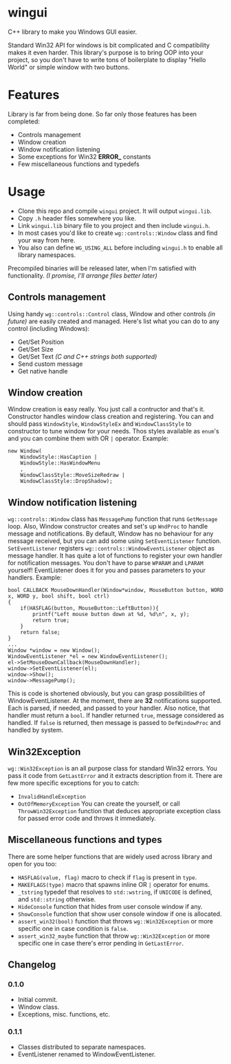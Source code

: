 # wingui
C++ library to make you Windows GUI easier.

Standard Win32 API for windows is bit complicated and C compatibility makes it even harder. This library's purpose is to bring OOP into your project, so you don't have to write tons of boilerplate to display "Hello World" or simple window with two buttons.

# Features
Library is far from being done. So far only those features has been completed:
* Controls management
* Window creation
* Window notification listening
* Some exceptions for Win32 **ERROR_** constants
* Few miscellaneous functions and typedefs

# Usage
* Clone this repo and compile `wingui` project. It will output `wingui.lib`.
* Copy `.h` header files somewhere you like.
* Link `wingui.lib` binary file to you project and then include `wingui.h`.
* In most cases you'd like to create `wg::controls::Window` class and find your way from here.
* You also can define `WG_USING_ALL` before including `wingui.h` to enable all library namespaces.

Precompiled binaries will be released later, when I'm satisfied with functionality.
*(I promise, I'll arrange files better later)*

## Controls management
Using handy `wg::controls::Control` class, Window and other controls *(in future)* are easily created and managed. Here's list what you can do to any control (including Windows):
* Get/Set Position
* Get/Set Size
* Get/Set Text *(C and C++ strings both supported)*
* Send custom message
* Get native handle

## Window creation
Window creation is easy really. You just call a contructor and that's it. Constructor handles window class creation and registering. You can and should pass `WindowStyle`, `WindowStyleEx` and `WindowClassStyle` to constructor to tune window for your needs. Thos styles available as `enum`'s and you can combine them with OR `|` operator. Example:
```
new Window(
    WindowStyle::HasCaption |
    WindowStyle::HasWindowMenu
    ,
    WindowClassStyle::MoveSizeRedraw |
    WindowClassStyle::DropShadow);
```

## Window notification listening
`wg::controls::Window` class has `MessagePump` function that runs `GetMessage` loop. Also, Window constructor creates and set's up `WndProc` to handle message and notifications. By default, Window has no behaviour for any message received, but you can add some using `SetEventListener` function.
`SetEventListener` registers `wg::controls::WindowEventListener` object as message handler. It has quite a lot of functions to register your own handler for notification messages. You don't have to parse `WPARAM` and `LPARAM` yourself! EventListener does it for you and passes parameters to your handlers. Example:
```
bool CALLBACK MouseDownHandler(Window*window, MouseButton button, WORD x, WORD y, bool shift, bool ctrl)
{
    if(HASFLAG(button, MouseButton::LeftButton)){
        printf("Left mouse button down at %d, %d\n", x, y);
        return true;
    }
    return false;
}
...
Window *window = new Window();
WindowEventListener *el = new WindowEventListener();
el->SetMouseDownCallback(MouseDownHandler);
window->SetEventListener(el);
window->Show();
window->MessagePump();
```
This is code is shortened obviously, but you can grasp possibilities of WindowEventListener. At the moment, there are **32** notifications supported. Each is parsed, if needed, and passed to your handler.
Also notice, that handler must return a `bool`. If handler returned `true`, message considered as handled. If `false` is returned, then message is passed to `DefWindowProc` and handled by system.

## Win32Exception
`wg::Win32Exception` is an all purpose class for standard Win32 errors. You pass it code from `GetLastError` and it extracts description from it.
There are few more specific exceptions for you to catch:
* `InvalidHandleException`
* `OutOfMemoryException`
You can create the yourself, or call `ThrowWin32Exception` function that deduces appropriate exception class for passed error code and throws it immediately.

## Miscellaneous functions and types
There are some helper functions that are widely used across library and open for you too:
* `HASFLAG(value, flag)` macro to check if `flag` is present in `type`.
* `MAKEFLAGS(type)` macro that spawns inline OR `|` operator for enums.
* `_tstring` typedef that resolves to `std::wstring`, if `UNICODE` is defined, and `std::string` otherwise.
* `HideConsole` function that hides from user console window if any.
* `ShowConsole` function that show user console window if one is allocated.
* `assert_win32(bool)` function that throws `wg::Win32Exception` or more specific one in case condition is `false`.
* `assert_win32_maybe` function that throw `wg::Win32Exception` or more specific one in case there's error pending in `GetLastError`.

## Changelog
### 0.1.0
* Initial commit.
* Window class.
* Exceptions, misc. functions, etc.

### 0.1.1
* Classes distributed to separate namespaces.
* EventListener renamed to WindowEventListener.